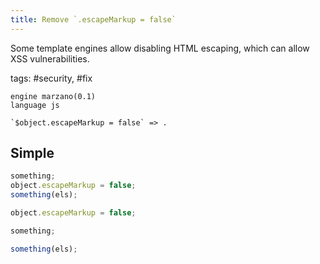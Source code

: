 ```yaml
---
title: Remove `.escapeMarkup = false`
---
```


Some template engines allow disabling HTML escaping, which can allow XSS vulnerabilities.

tags: #security, #fix

```grit
engine marzano(0.1)
language js

`$object.escapeMarkup = false` => .
```

## Simple

```javascript
something;
object.escapeMarkup = false;
something(els);

object.escapeMarkup = false;
```

```typescript
something;

something(els);
```
